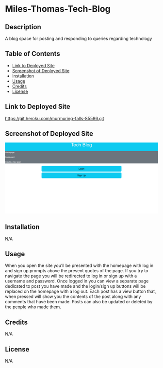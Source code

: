 # Miles-Thomas-Tech-Blog
## Description
A blog space for posting and responding to queries regarding technology

## Table of Contents
* [Link to Deployed Site](#Link-to-Deployed-Site)
* [Screenshot of Deployed Site](#Screenshot-of-Deployed-Site)
* [Installation](#Installation)
* [Usage](#Usage)
* [Credits](#Credits)
* [License](#License)

## Link to Deployed Site
https://git.heroku.com/murmuring-falls-85586.git

## Screenshot of Deployed Site
<img src='./public/images/Tech-Blog.png'>

## Installation
N/A

## Usage
When you open the site you’ll be presented with the homepage with log in and sign up prompts above the present quotes of the page. If you try to navigate the page you will be redirected to log in or sign up with a username and password. Once logged in you can view a separate page dedicated to post you have made and the login/sign up buttons will be replaced on the homepage with a log out. Each post has a view button that, when pressed will show you the contents of the post along with any comments that have been made. Posts can also be updated or deleted by the people who made them.

## Credits
N/A

## License
N/A

